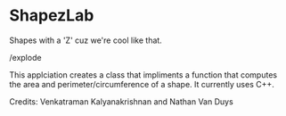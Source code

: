 # ShapezLab
Shapes with a 'Z' cuz we're cool like that.

/explode

This applciation creates a class that impliments a function that computes the area and perimeter/circumference of a shape.
It currently uses C++.

Credits: Venkatraman Kalyanakrishnan and Nathan Van Duys

